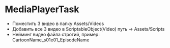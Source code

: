 # MediaPlayerTask
 * Поместить 3 видео в папку Assets/Videos
 * Добавить все 3 видео в ScriptableObject(Video) путь -> Assets/Scripts
 * Нейминг видео файла строгий, пример: CartoonName_s01e01_EpisodeName
